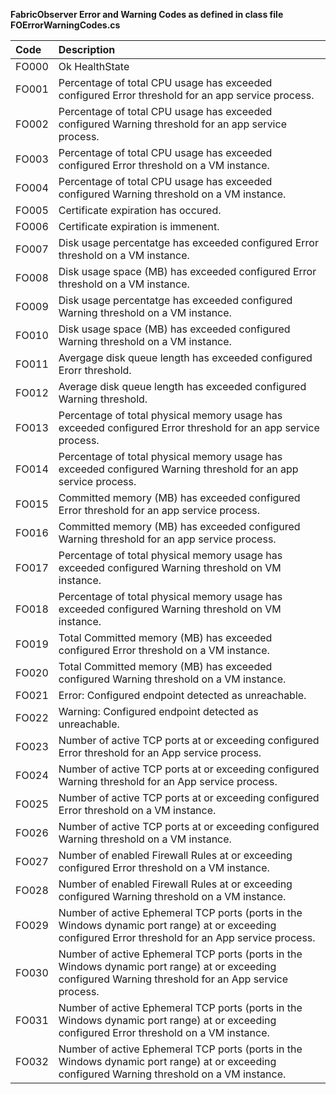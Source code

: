 **FabricObserver Error and Warning Codes as defined in class file FOErrorWarningCodes.cs** 

| Code | Description |  
| :--- | :--- | 
| FO000 | Ok HealthState | 
| FO001 | Percentage of total CPU usage has exceeded configured Error threshold for an app service process. | 
| FO002 | Percentage of total CPU usage has exceeded configured Warning threshold for an app service process. | 
| FO003 | Percentage of total CPU usage has exceeded configured Error threshold on a VM instance. | 
| FO004 | Percentage of total CPU usage has exceeded configured Warning threshold on a VM instance. | 
| FO005 | Certificate expiration has occured. | 
| FO006 | Certificate expiration is immenent. |  
| FO007 | Disk usage percentatge has exceeded configured Error threshold on a VM instance. | 
| FO008 | Disk usage space (MB) has exceeded configured Error threshold on a VM instance. | 
| FO009 | Disk usage percentatge has exceeded configured Warning threshold on a VM instance. |  
| FO010 | Disk usage space (MB) has exceeded configured Warning threshold on a VM instance. |  
| FO011 | Avergage disk queue length has exceeded configured Erorr threshold. |  
| FO012 | Average disk queue length has exceeded configured Warning threshold. |  
| FO013 | Percentage of total physical memory usage has exceeded configured Error threshold for an app service process. |  
| FO014 | Percentage of total physical memory usage has exceeded configured Warning threshold for an app service process. |  
| FO015 | Committed memory (MB) has exceeded configured Error threshold for an app service process. |  
| FO016 | Committed memory (MB) has exceeded configured Warning threshold for an app service process. |  
| FO017 | Percentage of total physical memory usage has exceeded configured Warning threshold on VM instance. |  
| FO018 | Percentage of total physical memory usage has exceeded configured Warning threshold on VM instance. | 
| FO019 | Total Committed memory (MB) has exceeded configured Error threshold on a VM instance. | 
| FO020 | Total Committed memory (MB) has exceeded configured Warning threshold on a VM instance. | 
| FO021 | Error: Configured endpoint detected as unreachable. | 
| FO022 | Warning: Configured endpoint detected as unreachable. | 
| FO023 | Number of active TCP ports at or exceeding configured Error threshold for an App service process.  | 
| FO024 | Number of active TCP ports at or exceeding configured Warning threshold for an App service process. | 
| FO025 | Number of active TCP ports at or exceeding configured Error threshold on a VM instance. | 
| FO026 | Number of active TCP ports at or exceeding configured Warning threshold on a VM instance.  | 
| FO027 | Number of enabled Firewall Rules at or exceeding configured Error threshold on a VM instance.  | 
| FO028 | Number of enabled Firewall Rules at or exceeding configured Warning threshold on a VM instance. | 
| FO029 | Number of active Ephemeral TCP ports (ports in the Windows dynamic port range) at or exceeding configured Error threshold for an App service process. | 
| FO030 | Number of active Ephemeral TCP ports (ports in the Windows dynamic port range) at or exceeding configured Warning threshold for an App service process. | 
| FO031 | Number of active Ephemeral TCP ports (ports in the Windows dynamic port range) at or exceeding configured Error threshold on a VM instance.  | 
| FO032 | Number of active Ephemeral TCP ports (ports in the Windows dynamic port range) at or exceeding configured Warning threshold on a VM instance.  |  
